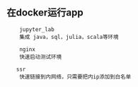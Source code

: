 ## 在docker运行app
``` 
    jupyter_lab
    集成 java，sql，julia，scala等环境 
```
``` 
    nginx
    快速启动测试环境 
```
```
   ssr 
	快速链接到内网络，只需要把内ip添加到白名单
```

